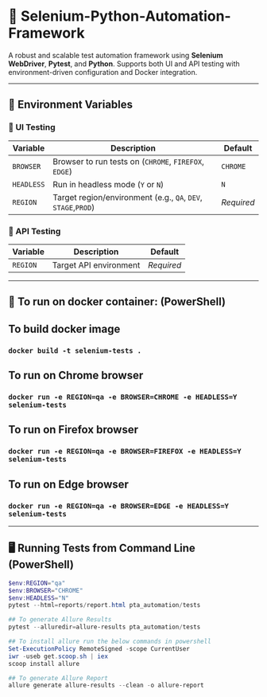 # 🧪 Selenium-Python-Automation-Framework

A robust and scalable test automation framework using **Selenium WebDriver**, **Pytest**, and **Python**. Supports both UI and API testing with environment-driven configuration and Docker integration.

---

## 🚀 Environment Variables

### 🔹 UI Testing
| Variable | Description                                                  | Default  |
|----------|--------------------------------------------------------------|----------|
| `BROWSER` | Browser to run tests on (`CHROME`, `FIREFOX`, `EDGE`)        | `CHROME` |
| `HEADLESS` | Run in headless mode (`Y` or `N`)                            | `N`      |
| `REGION` | Target region/environment (e.g., `QA`, `DEV`, `STAGE`,`PROD`) | *Required* |

### 🔹 API Testing
| Variable | Description                           | Default  |
|----------|---------------------------------------|----------|
| `REGION` | Target API environment    | *Required* |

---

## 🐳 To run on docker container: (PowerShell)

## To build docker image
### `docker build -t selenium-tests .`

## To run on Chrome browser
### `docker run -e REGION=qa -e BROWSER=CHROME -e HEADLESS=Y selenium-tests`

## To run on Firefox browser
### `docker run -e REGION=qa -e BROWSER=FIREFOX -e HEADLESS=Y selenium-tests`

## To run on Edge browser
### `docker run -e REGION=qa -e BROWSER=EDGE -e HEADLESS=Y selenium-tests`


---

## 🖥️ Running Tests from Command Line (PowerShell)

```powershell
$env:REGION="qa"
$env:BROWSER="CHROME"
$env:HEADLESS="N"
pytest --html=reports/report.html pta_automation/tests

## To generate Allure Results
pytest --alluredir=allure-results pta_automation/tests

## To install allure run the below commands in powershell
Set-ExecutionPolicy RemoteSigned -scope CurrentUser
iwr -useb get.scoop.sh | iex
scoop install allure

## To generate Allure Report
allure generate allure-results --clean -o allure-report
